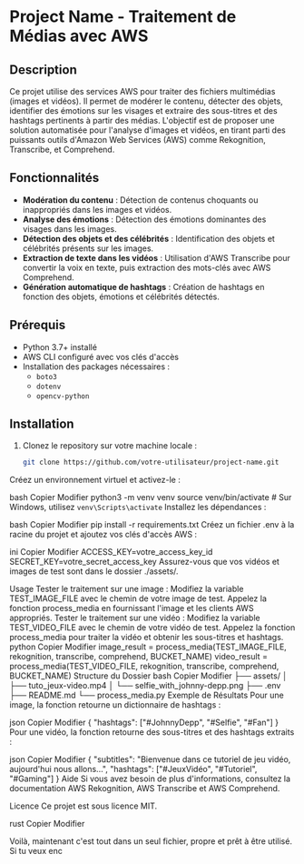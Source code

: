 # Project Name - Traitement de Médias avec AWS

## Description

Ce projet utilise des services AWS pour traiter des fichiers multimédias (images et vidéos). Il permet de modérer le contenu, détecter des objets, identifier des émotions sur les visages et extraire des sous-titres et des hashtags pertinents à partir des médias. L'objectif est de proposer une solution automatisée pour l'analyse d'images et vidéos, en tirant parti des puissants outils d'Amazon Web Services (AWS) comme Rekognition, Transcribe, et Comprehend.

## Fonctionnalités

- **Modération du contenu** : Détection de contenus choquants ou inappropriés dans les images et vidéos.
- **Analyse des émotions** : Détection des émotions dominantes des visages dans les images.
- **Détection des objets et des célébrités** : Identification des objets et célébrités présents sur les images.
- **Extraction de texte dans les vidéos** : Utilisation d'AWS Transcribe pour convertir la voix en texte, puis extraction des mots-clés avec AWS Comprehend.
- **Génération automatique de hashtags** : Création de hashtags en fonction des objets, émotions et célébrités détectés.

## Prérequis

- Python 3.7+ installé
- AWS CLI configuré avec vos clés d'accès
- Installation des packages nécessaires :
  - `boto3`
  - `dotenv`
  - `opencv-python`

## Installation

1. Clonez le repository sur votre machine locale :
   ```bash
   git clone https://github.com/votre-utilisateur/project-name.git
Créez un environnement virtuel et activez-le :

bash
Copier
Modifier
python3 -m venv venv
source venv/bin/activate  # Sur Windows, utilisez `venv\Scripts\activate`
Installez les dépendances :

bash
Copier
Modifier
pip install -r requirements.txt
Créez un fichier .env à la racine du projet et ajoutez vos clés d'accès AWS :

ini
Copier
Modifier
ACCESS_KEY=votre_access_key_id
SECRET_KEY=votre_secret_access_key
Assurez-vous que vos vidéos et images de test sont dans le dossier ./assets/.

Usage
Tester le traitement sur une image :
Modifiez la variable TEST_IMAGE_FILE avec le chemin de votre image de test.
Appelez la fonction process_media en fournissant l'image et les clients AWS appropriés.
Tester le traitement sur une vidéo :
Modifiez la variable TEST_VIDEO_FILE avec le chemin de votre vidéo de test.
Appelez la fonction process_media pour traiter la vidéo et obtenir les sous-titres et hashtags.
python
Copier
Modifier
image_result = process_media(TEST_IMAGE_FILE, rekognition, transcribe, comprehend, BUCKET_NAME)
video_result = process_media(TEST_VIDEO_FILE, rekognition, transcribe, comprehend, BUCKET_NAME)
Structure du Dossier
bash
Copier
Modifier
├── assets/
│   ├── tuto_jeux-video.mp4
│   └── selfie_with_johnny-depp.png
├── .env
├── README.md
└── process_media.py
Exemple de Résultats
Pour une image, la fonction retourne un dictionnaire de hashtags :

json
Copier
Modifier
{
  "hashtags": ["#JohnnyDepp", "#Selfie", "#Fan"]
}
Pour une vidéo, la fonction retourne des sous-titres et des hashtags extraits :

json
Copier
Modifier
{
  "subtitles": "Bienvenue dans ce tutoriel de jeu vidéo, aujourd'hui nous allons...",
  "hashtags": ["#JeuxVidéo", "#Tutoriel", "#Gaming"]
}
Aide
Si vous avez besoin de plus d'informations, consultez la documentation AWS Rekognition, AWS Transcribe et AWS Comprehend.

Licence
Ce projet est sous licence MIT.

rust
Copier
Modifier

Voilà, maintenant c'est tout dans un seul fichier, propre et prêt à être utilisé. Si tu veux enc